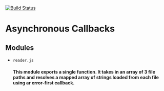 [![Build Status](https://travis-ci.com/Confalone/03-asynchronous-callbacks.svg?branch=master)](https://travis-ci.com/Confalone/03-asynchronous-callbacks)

# Asynchronous Callbacks

## Modules

* `reader.js`
  #### This module exports a single function.  It takes in an array of 3 file paths and resolves a mapped array of strings loaded from each file using ar error-first callback.




